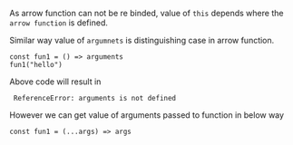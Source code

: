 As arrow function can not be re binded, value of `this` depends where the `arrow function` is defined.

Similar way value of `argumnets` is distinguishing case in arrow function.

```
const fun1 = () => arguments
fun1("hello")
```

Above code will result in

```
 ReferenceError: arguments is not defined
```

However we can get value of arguments passed to function in below way

```
const fun1 = (...args) => args
```
